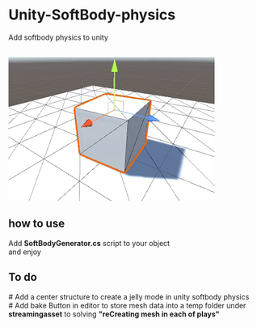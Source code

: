 # Unity-SoftBody-physics
Add softbody physics to unity

<br>
<img src="https://github.com/ehsanwwe/Unity-SoftBody-physics/blob/main/softbody.gif?raw=true" >

<br>
<h2>how to use</h2>
Add <b>SoftBodyGenerator.cs</b> script to your object
<br>
and enjoy


<h2>To do </h2>
# Add a center structure to create a jelly mode in unity softbody physics
<br>
# Add bake Button in editor to store mesh data into a temp folder under <b>streamingasset</b> to solving <b>"reCreating mesh in each of plays"</b>
